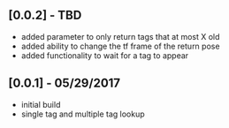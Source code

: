 ## [0.0.2] - TBD
- added parameter to only return tags that at most X old
- added ability to change the tf frame of the return pose
- added functionality to wait for a tag to appear

## [0.0.1] - 05/29/2017
- initial build
- single tag and multiple tag lookup